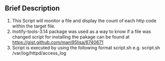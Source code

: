 ## Brief Description ##

1. This Script will monitor a file and display the count of each http code within the target file.
2. Inotify-tools-3.14 package was used as a way to know if a file was changed
		script for installing the pakage can be found at https://gist.github.com/mani95lisa/6740671
3. Script is executed by using the following format 
		script.sh <target file>
		e.g.
		script.sh /var/log/httpd/access_log
